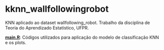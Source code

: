 # kknn_wallfollowingrobot
KNN aplicado ao dataset wallfollowing_robot. Trabalho da disciplina de Teoria do Aprendizado Estatístico, UFPR.


**[main.R](https://github.com/marcoaguibor/kknn_wallfollowingrobot/blob/main/main.R)**: Códigos utilizados para aplicação do modelo de classificação KNN e os plots.
